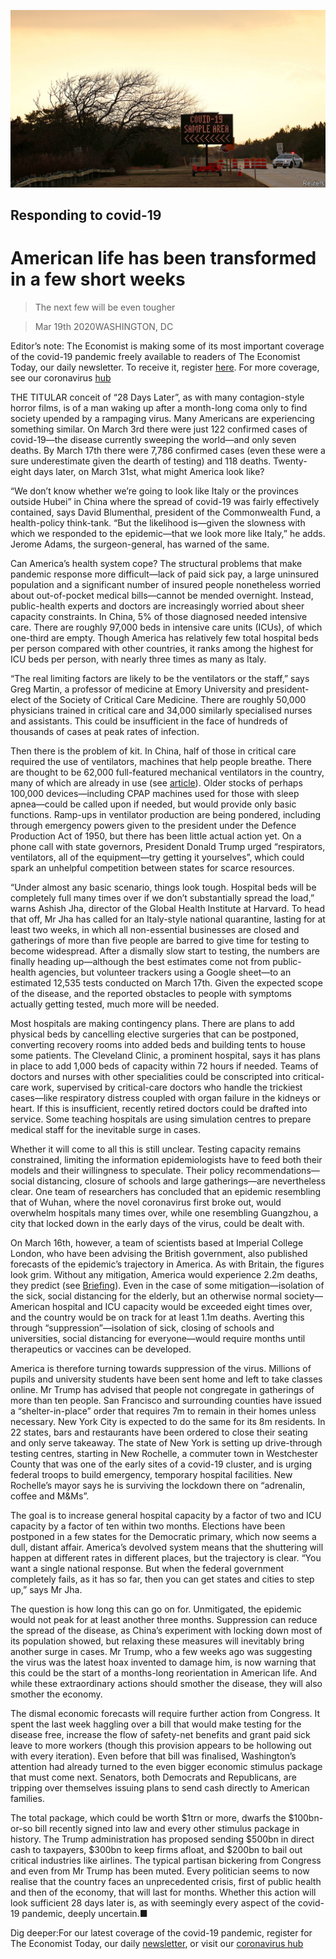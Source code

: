 ![](./images/20200321_USP004_0.jpg)

## Responding to covid-19

# American life has been transformed in a few short weeks

> The next few will be even tougher

> Mar 19th 2020WASHINGTON, DC

Editor’s note: The Economist is making some of its most important coverage of the covid-19 pandemic freely available to readers of The Economist Today, our daily newsletter. To receive it, register [here](https://www.economist.com//newslettersignup). For more coverage, see our coronavirus [hub](https://www.economist.com//coronavirus)

THE TITULAR conceit of “28 Days Later”, as with many contagion-style horror films, is of a man waking up after a month-long coma only to find society upended by a rampaging virus. Many Americans are experiencing something similar. On March 3rd there were just 122 confirmed cases of covid-19—the disease currently sweeping the world—and only seven deaths. By March 17th there were 7,786 confirmed cases (even these were a sure underestimate given the dearth of testing) and 118 deaths. Twenty-eight days later, on March 31st, what might America look like?

“We don’t know whether we’re going to look like Italy or the provinces outside Hubei” in China where the spread of covid-19 was fairly effectively contained, says David Blumenthal, president of the Commonwealth Fund, a health-policy think-tank. “But the likelihood is—given the slowness with which we responded to the epidemic—that we look more like Italy,” he adds. Jerome Adams, the surgeon-general, has warned of the same.

Can America’s health system cope? The structural problems that make pandemic response more difficult—lack of paid sick pay, a large uninsured population and a significant number of insured people nonetheless worried about out-of-pocket medical bills—cannot be mended overnight. Instead, public-health experts and doctors are increasingly worried about sheer capacity constraints. In China, 5% of those diagnosed needed intensive care. There are roughly 97,000 beds in intensive care units (ICUs), of which one-third are empty. Though America has relatively few total hospital beds per person compared with other countries, it ranks among the highest for ICU beds per person, with nearly three times as many as Italy.

“The real limiting factors are likely to be the ventilators or the staff,” says Greg Martin, a professor of medicine at Emory University and president-elect of the Society of Critical Care Medicine. There are roughly 50,000 physicians trained in critical care and 34,000 similarly specialised nurses and assistants. This could be insufficient in the face of hundreds of thousands of cases at peak rates of infection.

Then there is the problem of kit. In China, half of those in critical care required the use of ventilators, machines that help people breathe. There are thought to be 62,000 full-featured mechanical ventilators in the country, many of which are already in use (see [article](https://www.economist.com//business/2020/03/19/companies-are-scrambling-to-build-more-ventilators)). Older stocks of perhaps 100,000 devices—including CPAP machines used for those with sleep apnea—could be called upon if needed, but would provide only basic functions. Ramp-ups in ventilator production are being pondered, including through emergency powers given to the president under the Defence Production Act of 1950, but there has been little actual action yet. On a phone call with state governors, President Donald Trump urged “respirators, ventilators, all of the equipment—try getting it yourselves”, which could spark an unhelpful competition between states for scarce resources.

“Under almost any basic scenario, things look tough. Hospital beds will be completely full many times over if we don’t substantially spread the load,” warns Ashish Jha, director of the Global Health Institute at Harvard. To head that off, Mr Jha has called for an Italy-style national quarantine, lasting for at least two weeks, in which all non-essential businesses are closed and gatherings of more than five people are barred to give time for testing to become widespread. After a dismally slow start to testing, the numbers are finally heading up—although the best estimates come not from public-health agencies, but volunteer trackers using a Google sheet—to an estimated 12,535 tests conducted on March 17th. Given the expected scope of the disease, and the reported obstacles to people with symptoms actually getting tested, much more will be needed.

Most hospitals are making contingency plans. There are plans to add physical beds by cancelling elective surgeries that can be postponed, converting recovery rooms into added beds and building tents to house some patients. The Cleveland Clinic, a prominent hospital, says it has plans in place to add 1,000 beds of capacity within 72 hours if needed. Teams of doctors and nurses with other specialities could be conscripted into critical-care work, supervised by critical-care doctors who handle the trickiest cases—like respiratory distress coupled with organ failure in the kidneys or heart. If this is insufficient, recently retired doctors could be drafted into service. Some teaching hospitals are using simulation centres to prepare medical staff for the inevitable surge in cases.

Whether it will come to all this is still unclear. Testing capacity remains constrained, limiting the information epidemiologists have to feed both their models and their willingness to speculate. Their policy recommendations—social distancing, closure of schools and large gatherings—are nevertheless clear. One team of researchers has concluded that an epidemic resembling that of Wuhan, where the novel coronavirus first broke out, would overwhelm hospitals many times over, while one resembling Guangzhou, a city that locked down in the early days of the virus, could be dealt with.

On March 16th, however, a team of scientists based at Imperial College London, who have been advising the British government, also published forecasts of the epidemic’s trajectory in America. As with Britain, the figures look grim. Without any mitigation, America would experience 2.2m deaths, they predict (see [Briefing](https://www.economist.com//briefing/2020/03/19/in-europe-and-around-the-world-governments-are-getting-tougher)). Even in the case of some mitigation—isolation of the sick, social distancing for the elderly, but an otherwise normal society—American hospital and ICU capacity would be exceeded eight times over, and the country would be on track for at least 1.1m deaths. Averting this through “suppression”—isolation of sick, closing of schools and universities, social distancing for everyone—would require months until therapeutics or vaccines can be developed.

America is therefore turning towards suppression of the virus. Millions of pupils and university students have been sent home and left to take classes online. Mr Trump has advised that people not congregate in gatherings of more than ten people. San Francisco and surrounding counties have issued a “shelter-in-place” order that requires 7m to remain in their homes unless necessary. New York City is expected to do the same for its 8m residents. In 22 states, bars and restaurants have been ordered to close their seating and only serve takeaway. The state of New York is setting up drive-through testing centres, starting in New Rochelle, a commuter town in Westchester County that was one of the early sites of a covid-19 cluster, and is urging federal troops to build emergency, temporary hospital facilities. New Rochelle’s mayor says he is surviving the lockdown there on “adrenalin, coffee and M&Ms”.

The goal is to increase general hospital capacity by a factor of two and ICU capacity by a factor of ten within two months. Elections have been postponed in a few states for the Democratic primary, which now seems a dull, distant affair. America’s devolved system means that the shuttering will happen at different rates in different places, but the trajectory is clear. “You want a single national response. But when the federal government completely fails, as it has so far, then you can get states and cities to step up,” says Mr Jha.

The question is how long this can go on for. Unmitigated, the epidemic would not peak for at least another three months. Suppression can reduce the spread of the disease, as China’s experiment with locking down most of its population showed, but relaxing these measures will inevitably bring another surge in cases. Mr Trump, who a few weeks ago was suggesting the virus was the latest hoax invented to damage him, is now warning that this could be the start of a months-long reorientation in American life. And while these extraordinary actions should smother the disease, they will also smother the economy.

The dismal economic forecasts will require further action from Congress. It spent the last week haggling over a bill that would make testing for the disease free, increase the flow of safety-net benefits and grant paid sick leave to more workers (though this provision appears to be hollowing out with every iteration). Even before that bill was finalised, Washington’s attention had already turned to the even bigger economic stimulus package that must come next. Senators, both Democrats and Republicans, are tripping over themselves issuing plans to send cash directly to American families.

The total package, which could be worth $1trn or more, dwarfs the $100bn-or-so bill recently signed into law and every other stimulus package in history. The Trump administration has proposed sending $500bn in direct cash to taxpayers, $300bn to keep firms afloat, and $200bn to bail out critical industries like airlines. The typical partisan bickering from Congress and even from Mr Trump has been muted. Every politician seems to now realise that the country faces an unprecedented crisis, first of public health and then of the economy, that will last for months. Whether this action will look sufficient 28 days later is, as with seemingly every aspect of the covid-19 pandemic, deeply uncertain.■

Dig deeper:For our latest coverage of the covid-19 pandemic, register for The Economist Today, our daily [newsletter](https://www.economist.com//newslettersignup), or visit our [coronavirus hub](https://www.economist.com//coronavirus)